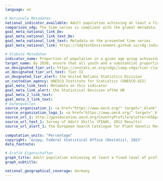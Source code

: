 ```yaml
---
language: en    

# Nationale Metadaten    
national_indicator_available: Adult population achieving at least a fixed level of proficiency in functional (a) literacy and (b) numeracy skills    
comparison_sdg: The time series is compliant with the global metadata.    
goal_meta_national_link_De: 
goal_meta_national_link_text_De: 
goal_meta_national_link_text: Metadata on the presented time series
goal_meta_national_link: https://SdgTestEnvironment.github.io/sdg-indicators/public/Meta/4.6.1.pdf    

# Globale Metadaten    
indicator_name: Proportion of population in a given age group achieving at least a fixed level of proficiency in functional (a) literacy and (b) numeracy skills, by sex    
target_name: By 2030, ensure that all youth and a substantial proportion of adults, both men and women, achieve literacy and numeracy    
un_designated_tier_url: https://unstats.un.org/sdgs/iaeg-sdgs/tier-classification/    
un_designated_tier_url_text: Tier II    
un_desgnated_tier_alert: the United Nations Statistics Division    
un_custodian_agency: UNESCO Institute for Statistics (UNESCO-UIS)    
goal_meta_link_text: Metadata on this indicator    
goal_meta_link_alert: the Statistical Devision ofthe UN    
goal_meta_2_link_text:     
goal_meta_3_link_text:         
# Datenquellen
source_organisation_1: <a href="https://www.oecd.org/" target="_blank" onclick="return confirm_alert('the European Search Catalogue for Plant Genetic Resources','En');"> Organisation for Economic Co-operation and Development (OECD) </a>
source_organisation_logo_1: <a href="https://www.oecd.org/" target="_blank" onclick="return confirm_alert('the European Search Catalogue for Plant Genetic Resources','En');"><img src="https://g205sdgs.github.io/sdg-indicators/public/OrgImgEn/oecd.png" alt="Logo oecd" style="height:60px; width:148px"/></a>
source_url_1: http://gpseducation.oecd.org/CountryProfile?plotter=h5&primaryCountry=DEU&treshold=10&topic=AS
source_url_text_1: Survey of Adult Skills (PIAAC, 2012 Results)
source_url_alert_1: the European Search Catalogue for Plant Genetic Resources
    
computation_units: "Percentage"    
copyright: '&copy; Federal Statistical Office (Destatis), 2023'    
data_footnote:     

# Grafik Eigenschaften    
graph_title: Adult population achieving at least a fixed level of proficiency in functional (a) literacy and (b) numeracy skills
graph_subtitle:     

national_geographical_coverage: Germany    
---
```


<span></span>